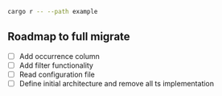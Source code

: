 ```sh
cargo r -- --path example
```

## Roadmap to full migrate

- [ ] Add occurrence column
- [ ] Add filter functionality
- [ ] Read configuration file
- [ ] Define initial architecture and remove all ts implementation
